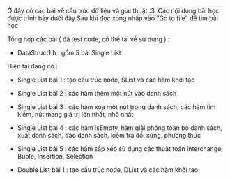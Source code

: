 Ở đây có các bài về cấu trúc dữ liệu và giải thuật :3.
Các nội dung bài học được trình bày dưới đây
Sau khi đọc xong nhấp vào "Go to file" để tìm bài học

Tổng hợp các bài ( đã test code, có thể tải về sử dụng ) :

- DataStruct1.h : gồm 5 bài Single List

Hiện tại đang có :

- Single List bài 1 : tạo cấu trúc node, SList và các hàm khởi tạo
- Single List bài 2 : các hàm thêm một nút vào danh sách
- Single List bài 3 : các hàm xóa một nút trong danh sách, các hàm tìm kiếm, nút mang giá trị lớn nhất, nhỏ nhất
- Single List bài 4 : các hàm isEmpty, hàm giải phóng toàn bộ danh sách, xuất danh sách, đảo danh sách, kiểm tra đối xứng, phương thức
- Single List bài 5 : các hàm sắp xếp sử dụng các thuật toán Interchange, Buble, Insertion, Selection

- Double List bài 1 : tạo cấu trúc node, DList và các hàm khởi tạo
